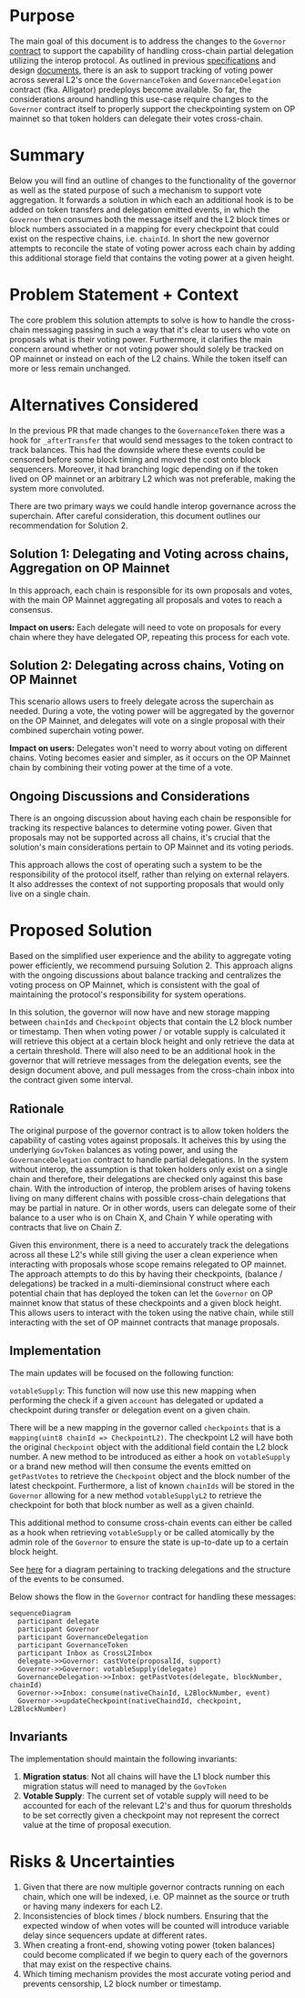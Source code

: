 # Purpose

The main goal of this document is to address the changes to the `Governor` [contract](https://github.com/ethereum-optimism/specs/blob/main/specs/governance/governor.md) to support the
capability of handling cross-chain partial delegation utilizing the interop protocol. As outlined in previous [specifications](https://github.com/ethereum-optimism/specs/pull/285)
and design [documents](https://github.com/ethereum-optimism/design-docs/blob/main/governance/advanced-delegation.md), there is an ask to support tracking of voting power across several
L2's once the `GovernanceToken` and `GovernanceDelegation` contract (fka. Alligator) predeploys become available. So far, the considerations around handling this use-case require
changes to the `Governor` contract itself to properly support the checkpointing system on OP mainnet so that token holders can delegate their votes cross-chain.

# Summary

Below you will find an outline of changes to the functionality of the governor as well as the stated purpose of such a mechanism to support vote aggregation. It forwards a solution
in which each an additional hook is to be added on token transfers and delegation emitted events, in which the `Governor` then consumes both the message itself and the L2 block times
or block numbers associated in a mapping for every checkpoint that could exist on the respective chains, i.e. `chainId`. In short the new governor attempts to reconcile the state of voting power across each chain by adding this additional storage field that contains the voting power at a given height.

# Problem Statement + Context

The core problem this solution attempts to solve is how to handle the cross-chain messaging passing in such a way that it's clear to users who vote on proposals what is their voting
power. Furthermore, it clarifies the main concern around whether or not voting power should solely be tracked on OP mainnet or instead on each of the L2 chains. While the token itself
can more or less remain unchanged.

# Alternatives Considered

In the previous PR that made changes to the `GovernanceToken` there was a hook for `_afterTransfer` that would send messages to the token contract to track balances. This had the
downside where these events could be censored before some block timing and moved the cost onto block sequencers. Moreover, it had branching logic depending on if the token lived on OP
mainnet or an arbitrary L2 which was not preferable, making the system more convoluted.

There are two primary ways we could handle interop governance across the superchain. After careful consideration, this document outlines our recommendation for Solution 2.

## Solution 1: Delegating and Voting across chains, Aggregation on OP Mainnet

In this approach, each chain is responsible for its own proposals and votes, with the main OP Mainnet aggregating all proposals and votes to reach a consensus.

**Impact on users:** Each delegate will need to vote on proposals for every chain where they have delegated OP, repeating this process for each vote.

## Solution 2: Delegating across chains, Voting on OP Mainnet

This scenario allows users to freely delegate across the superchain as needed. During a vote, the voting power will be aggregated by the governor on the OP Mainnet, and delegates will vote on a single proposal with their combined superchain voting power.

**Impact on users:** Delegates won't need to worry about voting on different chains. Voting becomes easier and simpler, as it occurs on the OP Mainnet chain by combining their voting power at the time of a vote.

## Ongoing Discussions and Considerations

There is an ongoing discussion about having each chain be responsible for tracking its respective balances to determine voting power. Given that proposals may not be supported across all chains, it's crucial that the solution's main considerations pertain to OP Mainnet and its voting periods.

This approach allows the cost of operating such a system to be the responsibility of the protocol itself, rather than relying on external relayers. It also addresses the context of not supporting proposals that would only live on a single chain.

# Proposed Solution

Based on the simplified user experience and the ability to aggregate voting power efficiently, we recommend pursuing Solution 2. This approach aligns with the ongoing discussions about balance tracking and centralizes the voting process on OP Mainnet, which is consistent with the goal of maintaining the protocol's responsibility for system operations.

In this solution, the governor will now have and new storage mapping between `chainIds` and `Checkpoint` objects that contain the L2 block number or timestamp. Then when voting power /
or votable supply is calculated it will retrieve this object at a certain block height and only retrieve the data at a certain threshold. There will also need to be an additional hook
in the governor that will retrieve messages from the delegation events, see the design document above, and pull messages from the cross-chain inbox into the contract given some interval.

## Rationale

The original purpose of the governor contract is to allow token holders the capability of casting votes against proposals. It acheives this by using the underlying `GovToken` balances
as voting power, and using the `GovernanceDelegation` contract to handle partial delegations. In the system without interop, the assumption is that token holders only exist on a single
chain and therefore, their delegations are checked only against this base chain. With the introduction of interop, the problem arises of having tokens living on many different chains
with possible cross-chain delegations that may be partial in nature. Or in other words, users can delegate some of their balance to a user who is on Chain X, and Chain Y while operating
with contracts that live on Chain Z.

Given this environment, there is a need to accurately track the delegations across all these L2's while still giving the user a clean experience when interacting with proposals whose
scope remains relegated to OP mainnet. The approach attempts to do this by having their checkpoints, (balance / delegations) be tracked in a multi-dieminsional construct where each 
potential chain that has deployed the token can let the `Governor` on OP mainnet know that status of these checkpoints and a given block height. This allows users to interact with the
token using the native chain, while still interacting with the set of OP mainnet contracts that manage proposals.

## Implementation

The main updates will be focused on the following function:

`votableSupply`: This function will now use this new mapping when performing the check if a given `account` has delegated or updated a checkpoint during transfer or delegation event
on a given chain.

There will be a new mapping in the governor called `checkpoints` that is a `mapping(uint8 chainId => CheckpointL2)`. The checkpoint L2 will have both the original `Checkpoint` object
with the additional field contain the L2 block number. A new method to be introduced as either a hook on `votableSupply` or a brand new method will then consume the events
emitted on `getPastVotes` to retrieve the `Checkpoint` object and the block number of the latest checkpoint. Furthermore, a list of known `chainIds` will be stored in the `Governor` allowing for a new method `votableSupplyL2` to retrieve the checkpoint for both that block number as well as a given chainId.

This additional method to consume cross-chain events can either be called as a hook when retrieving `votableSupply` or be called atomically by the admin role of the `Governor` to ensure
the state is up-to-date up to a certain block height.

See [here](https://github.com/ethereum-optimism/design-docs/blob/main/governance/delegation-interop.md) for a diagram pertaining to tracking delegations and the structure of the events
to be consumed.

Below shows the flow in the `Governor` contract for handling these messages:

```mermaid
sequenceDiagram
  participant delegate
  participant Governor
  participant GovernanceDelegation
  participant GovernanceToken
  participant Inbox as CrossL2Inbox
  delegate->>Governor: castVote(proposalId, support)
  Governor->>Governor: votableSupply(delegate)
  GovernanceDelegation->>Inbox: getPastVotes(delegate, blockNumber, chainId)
  Governor->>Inbox: consume(nativeChainId, L2BlockNumber, event)
  Governor->>updateCheckpoint(nativeChaindId, checkpoint, L2BlockNumber)
```

## Invariants

The implementation should maintain the following invariants:

1. **Migration status**: Not all chains will have the L1 block number this migration status will need to managed by the `GovToken`
2. **Votable Supply**: The current set of votable supply will need to be accounted for each of the relevant L2's and thus for quorum thresholds to be set correctly given a checkpoint may
not represent the correct value at the time of proposal execution.

# Risks & Uncertainties

1. Given that there are now multiple governor contracts running on each chain, which one will be indexed, i.e. OP mainnet as the source or truth or having many indexers for each L2.
2. Inconsistencies of block times / block numbers. Ensuring that the expected window of when votes will be counted will introduce variable delay since sequencers update at different
rates.
3. When creating a front-end, showing voting power (token balances) could become complicated if we begin to query each of the governors that may exist on the respective chains.
4. Which timing mechanism provides the most accurate voting period and prevents censorship, L2 block number or timestamp.
